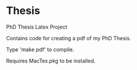 # Thesis
PhD Thesis Latex Project

Contains code for creating a pdf of my PhD Thesis.

Type 'make pdf' to compile.

Requires MacTex.pkg to be installed.
